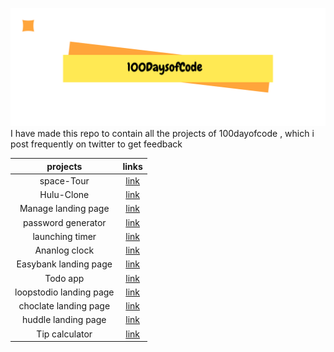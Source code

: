 
![100daysofcodeBanner](100dayBanner.png)
I have made this repo to contain  all the  projects of 100dayofcode , which i post frequently on twitter to get feedback 

|  projects |	links   	|   	
|:-----------:|:-------:|	
|space-Tour|[link](https://vigilant-montalcini-ae42c2.netlify.app/index.html)
|Hulu-Clone|[link](https://angry-goldberg-c55235.netlify.app)
| Manage landing page   	    |[link](https://zen-torvalds-c4c779.netlify.app/)   	|
|   password generator	    | [link](https:password-generator-mmjidkbme-sam-cody.vercel.app/)  	| 
| launching  timer|[link](https://eager-goldstine-2194e3.netlify.app/) |
|    Ananlog clock    | [link](https://100-days-code.vercel.app/) 	|
|Easybank landing page  | [link](https://easybank-8pbw1mokg-sam-cody.vercel.app/) |
|   Todo  app  |        [link](https://determined-shockley-d8a4d9.netlify.app/?)      | 
|           loopstodio landing page    |    [link](https://wizardly-bose-0c1a75.netlify.app/)        |
| choclate landing page  |      [link](https://thirsty-heyrovsky-53f593.netlify.app/)        |
|     huddle landing page               |  [link](https://lucid-elion-a45d0a.netlify.app/)          |
|      Tip calculator             |  [link](https://zen-ardinghelli-dad877.netlify.app/)         |

